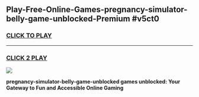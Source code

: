 
## Play-Free-Online-Games-pregnancy-simulator-belly-game-unblocked-Premium #v5ct0
<h3>
<a href="https://premium.freeplayer.one?title=pregnancy-simulator-belly-game-unblocked&ref=8M">CLICK TO PLAY</a></h3>
<hr>

<h3>
<a href="https://premium.freeplayer.one?title=pregnancy-simulator-belly-game-unblocked&ref=8M">CLICK 2 PLAY</a>
  
</h3>

<a href="https://premium.freeplayer.one?title=pregnancy-simulator-belly-game-unblocked&ref=8M"><img src="https://clearcache.store/games.png"></a>


**pregnancy-simulator-belly-game-unblocked games unblocked: Your Gateway to Fun and Accessible Online Gaming**
